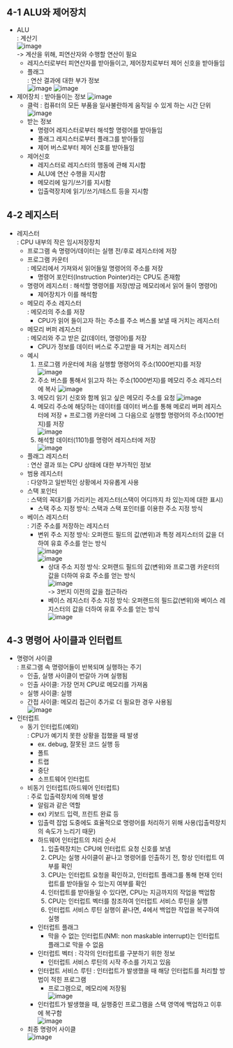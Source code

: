 ## 4-1 ALU와 제어장치
* ALU  
  : 계산기  
  ![image](https://github.com/a0lim-java/cs/assets/104348646/d5e2c5ba-993e-4213-95fa-30f2adcfe70e)  
  -> 계산을 위해, 피연산자와 수행할 연산이 필요
  - 레지스터로부터 피연산자를 받아들이고, 제어장치로부터 제어 신호을 받아들임
  - 플래그  
    : 연산 결과에 대한 부가 정보  
    ![image](https://github.com/a0lim-java/cs/assets/104348646/e7bd53c6-455a-4759-9759-a923230f21f6)
    ![image](https://github.com/a0lim-java/cs/assets/104348646/0cbbe064-6df8-4ffe-ab6b-5c022e6a5cfd)  
* 제어장치
  : 받아들이는 정보
  ![image](https://github.com/a0lim-java/cs/assets/104348646/8e1ce785-1c5c-471e-ab9f-c1ae66d91126)  
  - 클럭
    : 컴퓨터의 모든 부품을 일사불란하게 움직일 수 있게 하는 시간 단위
    ![image](https://github.com/a0lim-java/cs/assets/104348646/0e122870-68f8-46f2-b4d6-86db388e70a1)
  - 받는 정보
    - 명령어 레지스터로부터 해석할 명령어를 받아들임
    - 플래그 레지스터로부터 플래그를 받아들임
    - 제어 버스로부터 제어 신호를 받아들임
  - 제어신호
    + 레지스터로 레지스터의 행동에 관해 지시함
    + ALU에 연산 수행을 지시함
    + 메모리에 일기/쓰기를 지시함
    + 입출력장치에 읽기/쓰기/테스트 등을 지시함
      
## 4-2 레지스터
* 레지스터  
  : CPU 내부의 작은 임시저장장치
  - 프로그램 속 명령어/데이터는 실행 전/후로 레지스터에 저장
  - 프로그램 카운터  
    : 메모리에서 가져와서 읽어들일 명령어의 주소를 저장
    + 명령어 포인터(Instruction Pointer)라는 CPU도 존재함
  - 명령어 레지스터
    : 해석할 명령어를 저장(방금 메모리에서 읽어 들이 명령어)
    + 제어장치가 이를 해석함
  - 메모리 주소 레지스터  
    : 메모리의 주소를 저장
    + CPU가 읽어 들이고자 하는 주소를 주소 버스롤 보낼 때 거치는 레지스터
  - 메모리 버퍼 레지스터  
    : 메모리와 주고 받은 값(데이터, 명령어)를 저장
    + CPU가 정보를 데이터 버스로 주고받을 때 거치는 레지스터
  - 예시
    1. 프로그램 카운터에 처음 실행할 명령어의 주소(1000번지)를 저장
       ![image](https://github.com/a0lim-java/cs/assets/104348646/ff3ec349-c199-4cc2-9e0d-edd22631e376)  
    2. 주소 버스를 통해서 읽고자 하는 주소(1000번지)를 메모리 주소 레지스터에 복사
       ![image](https://github.com/a0lim-java/cs/assets/104348646/29628fa7-f48c-486a-ba66-865299d8d9ca)
    3. 메모리 읽기 신호와 함께 읽고 싶은 메모리 주소를 요청
       ![image](https://github.com/a0lim-java/cs/assets/104348646/1dfa20a6-1b98-488f-b63f-7b0699721b55)  
    4. 메모리 주소에 해당하는 데이터를 데이터 버스를 통해 메로리 버퍼 레지스터에 저장 + 프로그램 카운터에 그 다음으로 실행할 명령어의 주소(1001번지)를 저장  
       ![image](https://github.com/a0lim-java/cs/assets/104348646/24a33d04-5604-4a00-b5ab-99633687a85b)  
    5. 해석할 데이터(1101)를 명령어 레지스터에 저장  
       ![image](https://github.com/a0lim-java/cs/assets/104348646/031be0dd-5d9f-4d4c-bf6a-1c96497c406b)  
  - 플래그 레지스터  
    : 연산 결과 또는 CPU 상태에 대한 부가적인 정보
  - 범용 레지스터  
    : 다양하고 일반적인 상황에서 자유롭게 사용
  - 스택 포인터  
    : 스택의 꼭대기를 가리키는 레지스터(스택이 어디까지 차 있는지에 대한 표시)
    + 스택 주소 지정 방식: 스택과 스택 포인터를 이용한 주소 지정 방식
  - 베이스 레지스터  
    : 기준 주소를 저장하는 레지스터
    + 변위 주소 지정 방식: 오퍼랜드 필드의 값(변위)과 특정 레지스터의 값을 더하여 유효 주소를 얻는 방식  
      ![image](https://github.com/a0lim-java/cs/assets/104348646/3cf11c33-2e85-4ca0-8cd9-85286bf7a6b5)  
      ![image](https://github.com/a0lim-java/cs/assets/104348646/f7030dea-62a2-4611-9d49-638e7211441c)  
      * 상대 주소 지정 방식: 오퍼랜드 필드의 값(변위)와 프로그램 카운터의 값을 더하여 유효 주소를 얻는 방식  
          ![image](https://github.com/a0lim-java/cs/assets/104348646/ed99af99-e275-43df-ab92-981924d2ab7b)  
          -> 3번지 이전의 값을 접근하라
      * 베이스 레지스터 주소 지정 방식: 오퍼랜드의 필드값(변위)와 베이스 레지스터의 값을 더하여 유효 주소를 얻는 방식  
          ![image](https://github.com/a0lim-java/cs/assets/104348646/fb29fb18-ef1d-4036-8bad-f5386c1896eb)  

## 4-3 명령어 사이클과 인터럽트
* 명령어 사이클  
  : 프로그램 속 명령어들이 반복되며 실행하는 주기
  + 인출, 실행 사이클이 번갈아 가며 실행됨
  + 인출 사이클: 가장 먼저 CPU로 메모리를 가져옴
  + 실행 사이클: 실행
  + 간접 사이클: 메모리 접근이 추가로 더 필요한 경우 사용됨  
    ![image](https://github.com/a0lim-java/cs/assets/104348646/b8f4931a-c409-4c9e-bf1f-e2532cbde6d2)  
* 인터럽트  
  - 동기 인터럽트(예외)  
    : CPU가 예기치 못한 상황을 접했을 때 발생  
    + ex. debug, 잘못된 코드 실행 등
    + 폴트
    + 트랩
    + 중단
    + 소프트웨어 인터럽트
  - 비동기 인터럽트(하드웨어 인터럽트)  
    : 주로 입출력장치에 의해 발생
    + 알림과 같은 역할
    + ex) 키보드 입력, 프린트 완료 등
    + 입출력 잡업 도중에도 효율적으로 명령어를 처리하기 위해 사용(입출력장치의 속도가 느리기 때문)
    + 하드웨어 인터럽트의 처리 순서
      1. 입출력장치는 CPU에 인터럽트 요청 신호를 보냄
      2. CPU는 실행 사이클이 끝나고 명령어를 인출하기 전, 항상 인터럽트 여부를 확인
      3. CPU는 인터럽트 요청을 확인하고, 인터럽트 플래그를 통해 현재 인터럽트를 받아들일 수 있는지 여부를 확인
      4. 인터럽트를 받아들일 수 있다면, CPU는 지금까지의 작업을 백업함
      5. CPU는 인터럽트 벡터를 참조하여 인터럽트 서비스 루틴을 실행
      6. 인터럽트 서비스 루틴 실행이 끝나면, 4에서 백업한 작업을 복구하여 실행
    + 인터럽트 플래그
      * 막을 수 없는 인터럽트(NMI: non maskable interrupt)는 인터럽트 플래그로 막을 수 없음
    + 인터럽트 벡터
      : 각각의 인터럽트를 구분하기 위한 정보
      * 인터럽트 서비스 루틴의 시작 주소를 가지고 있음
    + 인터럽트 서비스 루틴
      : 인터럽트가 발생했을 때 해당 인터럽트를 처리할 방법이 적힌 프로그램
      * 프로그램으로, 메모리에 저장됨  
        ![image](https://github.com/a0lim-java/cs/assets/104348646/3da1357d-c826-4065-838f-93bdd9230d8f)  
    + 인터럽트가 발생했을 때, 실행중인 프로그램을 스택 영역에 백업하고 이후에 복구함  
      ![image](https://github.com/a0lim-java/cs/assets/104348646/692c3959-270a-4988-b317-3b840b20fd7a)  
  - 최종 명령어 사이클  
    ![image](https://github.com/a0lim-java/cs/assets/104348646/7e727eb8-a056-4701-884a-0234d43451d9)  

















